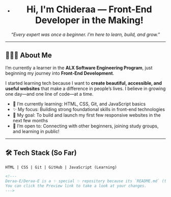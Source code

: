 - <h1 align="center">Hi, I'm Chideraa — Front-End Developer in the Making!</h1>

<p align="center">
  <em>“Every expert was once a beginner. I’m here to learn, build, and grow.”</em>
</p>

---

## 👩🏽‍💻 About Me

I’m currently a learner in the **ALX Software Engineering Program**, just beginning my journey into **Front-End Development**.

I started learning tech because I want to **create beautiful, accessible, and useful websites** that make a difference in people’s lives. I believe in growing one day—and one line of code—at a time.

- 🌱 I’m currently learning: HTML, CSS, Git, and JavaScript basics  
- ✨ My focus: Building strong foundational skills in front-end technologies  
- 📘 My goal: To build and launch my first few responsive websites in the next few months  
- 🤝 I’m open to: Connecting with other beginners, joining study groups, and learning in public!

---

## 🛠️ Tech Stack (So Far)

```html
HTML | CSS | Git | GitHub | JavaScript (Learning)

<!---
Deraa-E/Deraa-E is a ✨ special ✨ repository because its `README.md` (this file) appears on your GitHub profile.
You can click the Preview link to take a look at your changes.
--->
